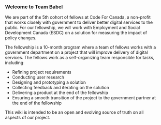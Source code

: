 ### Welcome to Team Babel

We are part of the 5th cohort of fellows at Code For Canada, a non-profit that works closely with government to deliver better digital services to the public. For our fellowship, we will work with Employment and Social Development Canada (ESDC) on a solution for measuring the impact of policy changes.

The fellowship is a 10-month program where a team of fellows works with a government department on a project that will improve delivery of digital services. The fellows work as a self-organizing team responsible for tasks, including:
- Refining project requirements
- Conducting user research
- Designing and prototyping a solution
- Collecting feedback and iterating on the solution
- Delivering a product at the end of the fellowship
- Ensuring a smooth transition of the project to the government partner at the end of the fellowship

This wiki is intended to be an open and evolving source of truth on all aspects of our project.
